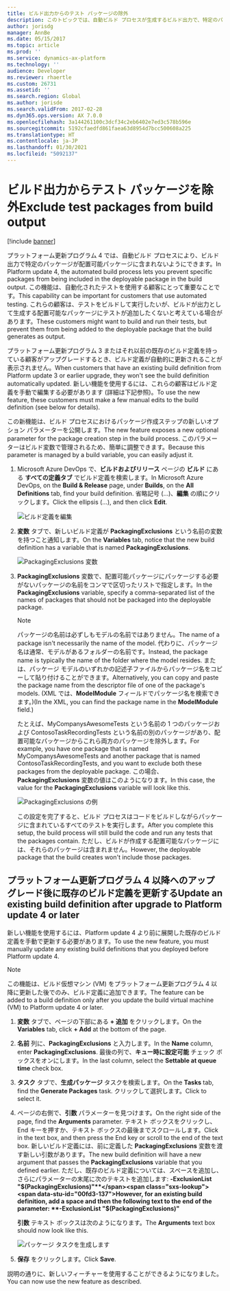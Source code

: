 ```yaml
---
title: ビルド出力からのテスト パッケージの除外
description: このトピックでは、自動ビルド プロセスが生成するビルド出力で、特定のパッケージがパッケージに含まれないようにする方法について説明します。
author: jorisdg
manager: AnnBe
ms.date: 05/15/2017
ms.topic: article
ms.prod: ''
ms.service: dynamics-ax-platform
ms.technology: ''
audience: Developer
ms.reviewer: rhaertle
ms.custom: 26731
ms.assetid: ''
ms.search.region: Global
ms.author: jorisde
ms.search.validFrom: 2017-02-28
ms.dyn365.ops.version: AX 7.0.0
ms.openlocfilehash: 3a144261100c3dcf34c2eb6402e7ed3c578b596e
ms.sourcegitcommit: 5192cfaedfd861faea63d8954d7bcc500608a225
ms.translationtype: HT
ms.contentlocale: ja-JP
ms.lasthandoff: 01/30/2021
ms.locfileid: "5092137"
---
```

# <a name="exclude-test-packages-from-build-output"></a><span data-ttu-id="00fd3-103">ビルド出力からテスト パッケージを除外</span><span class="sxs-lookup"><span data-stu-id="00fd3-103">Exclude test packages from build output</span></span>

[!include [banner](../includes/banner.md)]

<span data-ttu-id="00fd3-104">プラットフォーム更新プログラム 4 では、自動ビルド プロセスにより、ビルド出力で特定のパッケージが配置可能パッケージに含まれないようにできます。</span><span class="sxs-lookup"><span data-stu-id="00fd3-104">In Platform update 4, the automated build process lets you prevent specific packages from being included in the deployable package in the build output.</span></span> <span data-ttu-id="00fd3-105">この機能は、自動化されたテストを使用する顧客にとって重要なことです。</span><span class="sxs-lookup"><span data-stu-id="00fd3-105">This capability can be important for customers that use automated testing.</span></span> <span data-ttu-id="00fd3-106">これらの顧客は、テストをビルドして実行したいが、ビルドが出力として生成する配置可能なパッケージにテストが追加したくないと考えている場合があります。</span><span class="sxs-lookup"><span data-stu-id="00fd3-106">These customers might want to build and run their tests, but prevent them from being added to the deployable package that the build generates as output.</span></span>

<span data-ttu-id="00fd3-107">プラットフォーム更新プログラム 3 またはそれ以前の既存のビルド定義を持っている顧客がアップグレードするとき、ビルド定義が自動的に更新されることが表示されません。</span><span class="sxs-lookup"><span data-stu-id="00fd3-107">When customers that have an existing build definition from Platform update 3 or earlier upgrade, they won't see the build definition automatically updated.</span></span> <span data-ttu-id="00fd3-108">新しい機能を使用するには、これらの顧客はビルド定義を手動で編集する必要があります (詳細は下記参照)。</span><span class="sxs-lookup"><span data-stu-id="00fd3-108">To use the new feature, these customers must make a few manual edits to the build definition (see below for details).</span></span> 

<span data-ttu-id="00fd3-109">この新機能は、ビルド プロセスにおけるパッケージ作成ステップの新しいオプション パラメーターを公開します。</span><span class="sxs-lookup"><span data-stu-id="00fd3-109">The new feature exposes a new optional parameter for the package creation step in the build process.</span></span> <span data-ttu-id="00fd3-110">このパラメーターはビルド変数で管理されるため、簡単に調整できます。</span><span class="sxs-lookup"><span data-stu-id="00fd3-110">Because this parameter is managed by a build variable, you can easily adjust it.</span></span>

1. <span data-ttu-id="00fd3-111">Microsoft Azure DevOps で、**ビルドおよびリリース** ページの **ビルド** にある **すべての定義タブ** でビルド定義を検索します。</span><span class="sxs-lookup"><span data-stu-id="00fd3-111">In Microsoft Azure DevOps, on the **Build & Release** page, under **Builds**, on the **All Definitions** tab, find your build definition.</span></span> <span data-ttu-id="00fd3-112">省略記号 (...)、**編集** の順にクリックします。</span><span class="sxs-lookup"><span data-stu-id="00fd3-112">Click the ellipsis (…), and then click **Edit**.</span></span>

    ![ビルド定義を編集](media/builddef_edit.png)

1. <span data-ttu-id="00fd3-114">**変数** タブで、新しいビルド定義が **PackagingExclusions** という名前の変数を持つこと通知します。</span><span class="sxs-lookup"><span data-stu-id="00fd3-114">On the **Variables** tab, notice that the new build definition has a variable that is named **PackagingExclusions**.</span></span>

    ![PackagingExclusions 変数](media/builddef_packexclvariable.png)

1. <span data-ttu-id="00fd3-116">**PackagingExclusions** 変数で、配置可能パッケージにパッケージする必要がないパッケージの名前をコンマで区切ったリストで指定します。</span><span class="sxs-lookup"><span data-stu-id="00fd3-116">In the **PackagingExclusions** variable, specify a comma-separated list of the names of packages that should not be packaged into the deployable package.</span></span>

    > [!NOTE]
    > <span data-ttu-id="00fd3-117">パッケージの名前は必ずしもモデルの名前ではありません。</span><span class="sxs-lookup"><span data-stu-id="00fd3-117">The name of a package isn't necessarily the name of the model.</span></span> <span data-ttu-id="00fd3-118">代わりに、パッケージ名は通常、モデルがあるフォルダーの名前です。</span><span class="sxs-lookup"><span data-stu-id="00fd3-118">Instead, the package name is typically the name of the folder where the model resides.</span></span> <span data-ttu-id="00fd3-119">または、パッケージ モデルのいずれかの記述子ファイルからパッケージ名をコピーして貼り付けることができます。</span><span class="sxs-lookup"><span data-stu-id="00fd3-119">Alternatively, you can copy and paste the package name from the descriptor file of one of the package's models.</span></span> <span data-ttu-id="00fd3-120">(XML では、**ModelModule** フィールドでパッケージ名を検索できます。)</span><span class="sxs-lookup"><span data-stu-id="00fd3-120">(In the XML, you can find the package name in the **ModelModule** field.)</span></span>

    <span data-ttu-id="00fd3-121">たとえば、MyCompanysAwesomeTests という名前の 1 つのパッケージおよび ContosoTaskRecordingTests という名前の別のパッケージがあり、配置可能なパッケージからこれら両方のパッケージを除外します。</span><span class="sxs-lookup"><span data-stu-id="00fd3-121">For example, you have one package that is named MyCompanysAwesomeTests and another package that is named ContosoTaskRecordingTests, and you want to exclude both these packages from the deployable package.</span></span> <span data-ttu-id="00fd3-122">この場合、**PackagingExclusions** 変数の値はこのようになります。</span><span class="sxs-lookup"><span data-stu-id="00fd3-122">In this case, the value for the **PackagingExclusions** variable will look like this.</span></span>

    ![PackagingExclusions の例](media/builddef_packexclexample.png)

    <span data-ttu-id="00fd3-124">この設定を完了すると、ビルド プロセスはコードをビルドしながらパッケージに含まれているすべてのテストを実行します。</span><span class="sxs-lookup"><span data-stu-id="00fd3-124">After you complete this setup, the build process will still build the code and run any tests that the packages contain.</span></span> <span data-ttu-id="00fd3-125">ただし、ビルドが作成する配置可能なパッケージには、それらのパッケージは含まれません。</span><span class="sxs-lookup"><span data-stu-id="00fd3-125">However, the deployable package that the build creates won't include those packages.</span></span>

## <a name="update-an-existing-build-definition-after-upgrade-to-platform-update-4-or-later"></a><span data-ttu-id="00fd3-126">プラットフォーム更新プログラム 4 以降へのアップグレード後に既存のビルド定義を更新する</span><span class="sxs-lookup"><span data-stu-id="00fd3-126">Update an existing build definition after upgrade to Platform update 4 or later</span></span>

<span data-ttu-id="00fd3-127">新しい機能を使用するには、Platform update 4 より前に展開した既存のビルド定義を手動で更新する必要があります。</span><span class="sxs-lookup"><span data-stu-id="00fd3-127">To use the new feature, you must manually update any existing build definitions that you deployed before Platform update 4.</span></span>

> [!NOTE]
> <span data-ttu-id="00fd3-128">この機能は、ビルド仮想マシン (VM) をプラットフォーム更新プログラム 4 以降に更新した後でのみ、ビルド定義に追加できます。</span><span class="sxs-lookup"><span data-stu-id="00fd3-128">The feature can be added to a build definition only after you update the build virtual machine (VM) to Platform update 4 or later.</span></span>

1. <span data-ttu-id="00fd3-129">**変数** タブで、ページの下部にある **+ 追加** をクリックします。</span><span class="sxs-lookup"><span data-stu-id="00fd3-129">On the **Variables** tab, click **+ Add** at the bottom of the page.</span></span>
1. <span data-ttu-id="00fd3-130">**名前** 列に、**PackagingExclusions** と入力します。</span><span class="sxs-lookup"><span data-stu-id="00fd3-130">In the **Name** column, enter **PackagingExclusions**.</span></span> <span data-ttu-id="00fd3-131">最後の列で、**キュー時に設定可能** チェック ボックスをオンにします。</span><span class="sxs-lookup"><span data-stu-id="00fd3-131">In the last column, select the **Settable at queue time** check box.</span></span>
1. <span data-ttu-id="00fd3-132">**タスク** タブで、**生成パッケージ** タスクを検索します。</span><span class="sxs-lookup"><span data-stu-id="00fd3-132">On the **Tasks** tab, find the **Generate Packages** task.</span></span> <span data-ttu-id="00fd3-133">クリックして選択します。</span><span class="sxs-lookup"><span data-stu-id="00fd3-133">Click to select it.</span></span>
1. <span data-ttu-id="00fd3-134">ページの右側で、**引数** パラメーターを見つけます。</span><span class="sxs-lookup"><span data-stu-id="00fd3-134">On the right side of the page, find the **Arguments** parameter.</span></span> <span data-ttu-id="00fd3-135">テキスト ボックスをクリックし、End キーを押すか、テキスト ボックスの最後までスクロールします。</span><span class="sxs-lookup"><span data-stu-id="00fd3-135">Click in the text box, and then press the End key or scroll to the end of the text box.</span></span> <span data-ttu-id="00fd3-136">新しいビルド定義には、前に定義した **PackagingExclusions** 変数を渡す新しい引数があります。</span><span class="sxs-lookup"><span data-stu-id="00fd3-136">The new build definition will have a new argument that passes the **PackagingExclusions** variable that you defined earlier.</span></span> <span data-ttu-id="00fd3-137">ただし、既存のビルド定義については、スペースを追加し、さらにパラメーターの末尾に次のテキストを追加します: **-ExclusionList "$(PackagingExclusions)"**</span><span class="sxs-lookup"><span data-stu-id="00fd3-137">However, for an existing build definition, add a space and then the following text to the end of the parameter: **-ExclusionList "$(PackagingExclusions)"**</span></span>

    <span data-ttu-id="00fd3-138">**引数** テキスト ボックスは次のようになります。</span><span class="sxs-lookup"><span data-stu-id="00fd3-138">The **Arguments** text box should now look like this.</span></span>

    ![パッケージ タスクを生成します](media/builddef_generatepack.png)

1. <span data-ttu-id="00fd3-140">**保存** をクリックします。</span><span class="sxs-lookup"><span data-stu-id="00fd3-140">Click **Save**.</span></span>

<span data-ttu-id="00fd3-141">説明の通りに、新しいフィーチャーを使用することができるようになりました。</span><span class="sxs-lookup"><span data-stu-id="00fd3-141">You can now use the new feature as described.</span></span>
